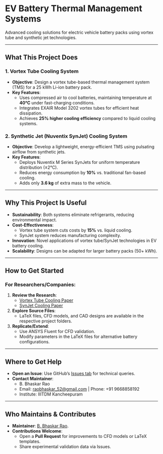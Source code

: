 # EV Battery Thermal Management Systems  
Advanced cooling solutions for electric vehicle battery packs using vortex tube and synthetic jet technologies.  

---

## **What This Project Does**  
### 1. Vortex Tube Cooling System  
- **Objective**: Design a vortex tube-based thermal management system (TMS) for a 25 kWh Li-ion battery pack.  
- **Key Features**:  
  - Uses compressed air to cool batteries, maintaining temperature at **40°C** under fast-charging conditions.  
  - Integrates EXAIR Model 3202 vortex tubes for efficient heat dissipation.  
  - Achieves **25% higher cooling efficiency** compared to liquid cooling systems.  

### 2. Synthetic Jet (Nuventix SynJet) Cooling System  
- **Objective**: Develop a lightweight, energy-efficient TMS using pulsating airflow from synthetic jets.  
- **Key Features**:  
  - Deploys Nuventix M Series SynJets for uniform temperature distribution (±2°C).  
  - Reduces energy consumption by **10%** vs. traditional fan-based cooling.  
  - Adds only **3.6 kg** of extra mass to the vehicle.  

---

## **Why This Project Is Useful**  
- **Sustainability**: Both systems eliminate refrigerants, reducing environmental impact.  
- **Cost-Effectiveness**:  
  - Vortex tube system cuts costs by **15%** vs. liquid cooling.  
  - SynJet system reduces manufacturing complexity.  
- **Innovation**: Novel applications of vortex tube/SynJet technologies in EV battery cooling.  
- **Scalability**: Designs can be adapted for larger battery packs (50+ kWh).  

---

## **How to Get Started**  
### For Researchers/Companies:  
1. **Review the Research**:  
   - [Vortex Tube Cooling Paper](  https://drive.google.com/file/d/1DLtJ8e7HrtqQw96o-ERV5jDa8lcWZZEF/view?usp=sharing)  
   - [SynJet Cooling Paper]( https://drive.google.com/file/d/1nkqf5jAN8AyQB4fR2uFf2Dk8tKBBfMpH/view?usp=sharing)  
2. **Explore Source Files**:  
   - LaTeX files, CFD models, and CAD designs are available in the respective project folders.  
3. **Replicate/Extend**:  
   - Use ANSYS Fluent for CFD validation.  
   - Modify parameters in the LaTeX files for alternative battery configurations.  

---

## **Where to Get Help**  
- **Open an Issue**: Use GitHub’s [Issues tab](https://github.com/BhaskarIIITDM/EV-Battery-Thermal-Management/issues) for technical queries.  
- **Contact Maintainer**:  
  - B. Bhaskar Rao  
  - Email: raobhaskar_52@gmail.com | Phone: +91 9668858192  
  - Institute: IIITDM Kancheepuram  

---

## **Who Maintains & Contributes**  
- **Maintainer**: [B. Bhaskar Rao](https://github.com/BhaskarIIITDM).  
- **Contributions Welcome**:  
  - Open a **Pull Request** for improvements to CFD models or LaTeX templates.  
  - Share experimental validation data via Issues.  

